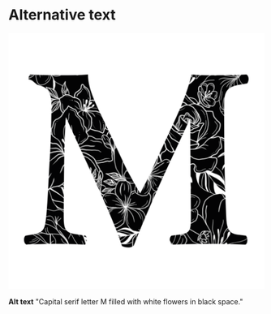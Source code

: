 # Alternative text

![Capital serif letter M filled with white flowers in black space.](m-sebestova.png)

**Alt text** "Capital serif letter M filled with white flowers in black space."
